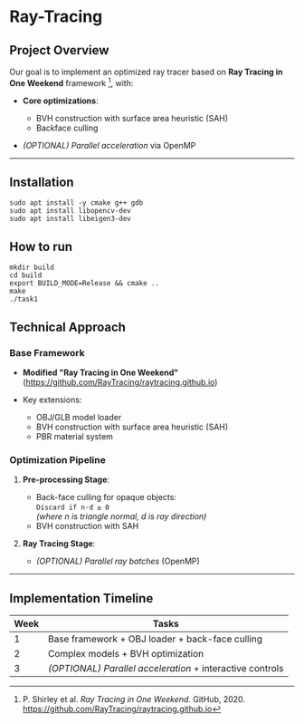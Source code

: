 # Ray-Tracing

## Project Overview

Our goal is to implement an optimized ray tracer based on **Ray Tracing in One Weekend** framework [^rtweekend], with:

- **Core optimizations**:
  - BVH construction with surface area heuristic (SAH)
  - Backface culling

- *(OPTIONAL) Parallel acceleration* via OpenMP

[^rtweekend]: P. Shirley et al. *Ray Tracing in One Weekend*. GitHub, 2020. https://github.com/RayTracing/raytracing.github.io

---

## Installation

```
sudo apt install -y cmake g++ gdb
sudo apt install libopencv-dev
sudo apt install libeigen3-dev
```

## How to run

```
mkdir build
cd build
export BUILD_MODE=Release && cmake ..
make
./task1
```

## Technical Approach

### Base Framework

- **Modified "Ray Tracing in One Weekend"**  
  (https://github.com/RayTracing/raytracing.github.io)
  
- Key extensions:
  - OBJ/GLB model loader
  - BVH construction with surface area heuristic (SAH)
  - PBR material system

### Optimization Pipeline

1. **Pre-processing Stage**:
   - Back-face culling for opaque objects:  
     `Discard if n·d ≥ 0`  
     *(where n is triangle normal, d is ray direction)*
   - BVH construction with SAH

2. **Ray Tracing Stage**:
   - *(OPTIONAL) Parallel ray batches* (OpenMP)

---

## Implementation Timeline

| Week | Tasks |
|------|-------|
| 1 | Base framework + OBJ loader + back-face culling |
| 2 | Complex models + BVH optimization |
| 3 | *(OPTIONAL) Parallel acceleration* + interactive controls |